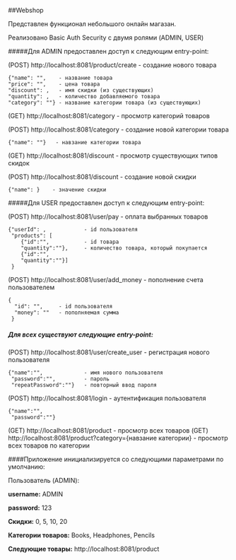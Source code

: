 ##Webshop

Представлен функционал небольшого онлайн магазан.

Реализовано Basic Auth Security с двумя ролями (ADMIN, USER)

#####Для ADMIN предоставлен доступ к следующим entry-point:

(POST) http://localhost:8081/product/create - создание нового товара


    {"name": "",    - название товара
    "price": "",    - цена товара
    "discount": ,   - имя скидки (из существующих)
    "quantity": ,   - количество добавляемого товара
    "category": ""} - название категории товара (из существующих)

(GET) http://localhost:8081/category - просмотр категорий товаров

(POST) http://localhost:8081/category - создание новой категории товара

    {"name": ""}   - навзание категории товара

(GET) http://localhost:8081/discount - просмотр существующих типов скидок

(POST) http://localhost:8081/discount - создание новой скидки

    {"name": }    - значение скидки

#####Для USER предоставлен доступ к следующим entry-point:

(POST) http://localhost:8081/user/pay - оплата выбранных товаров

    {"userId": ,            - id пользователя
     "products": [          
        {"id":"",           - id товара
     	"quantity":""},     - количество товара, который покупается
     	{"id":"",           
     	"quantity":""}]
     }

(POST) http://localhost:8081/user/add_money - пополнение счета пользователем

    {
      "id": "",     - id пользователя
      "money": ""   - пополняемая сумма
     }

##### Для всех существуют следующие entry-point: 

(POST) http://localhost:8081/user/create_user - регистрация нового пользователя

    {"name":"",             - имя нового пользователя
     "password":"",         - пароль
     "repeatPassword":""}   - повторный ввод пароля

(POST) http://localhost:8081/login - аутентификация пользователя

    {"name":"",
     "password":""}

(GET) http://localhost:8081/product - просмотр всех товаров
(GET) http://localhost:8081/product?category={навзание категории} - просмотр всех товаров по категории


####Приложение инициализируется со следующими параметрами по умолчанию:

Пользователь (ADMIN):

__username:__ ADMIN

__password:__ 123

__Скидки:__ 0, 5, 10, 20

__Категории товаров:__ Books, Headphones, Pencils

__Следующие товары:__ http://localhost:8081/product
